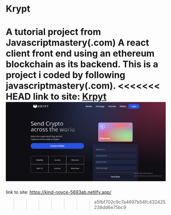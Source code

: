 # Krypt
A tutorial project from Javascriptmastery(.com)
A react client front end using an ethereum blockchain as its backend.
This is a project i coded by following javascriptmastery(.com).
<<<<<<< HEAD
link to site: <a href="https://kind-noyce-5693ab.netlify.app/">Krpyt</a>
<img src="./krypt.png" >
=======
link to site: https://kind-noyce-5693ab.netlify.app/
>>>>>>> a5fbf702c9c7a4697b54fc432425238dd6e75bc9
